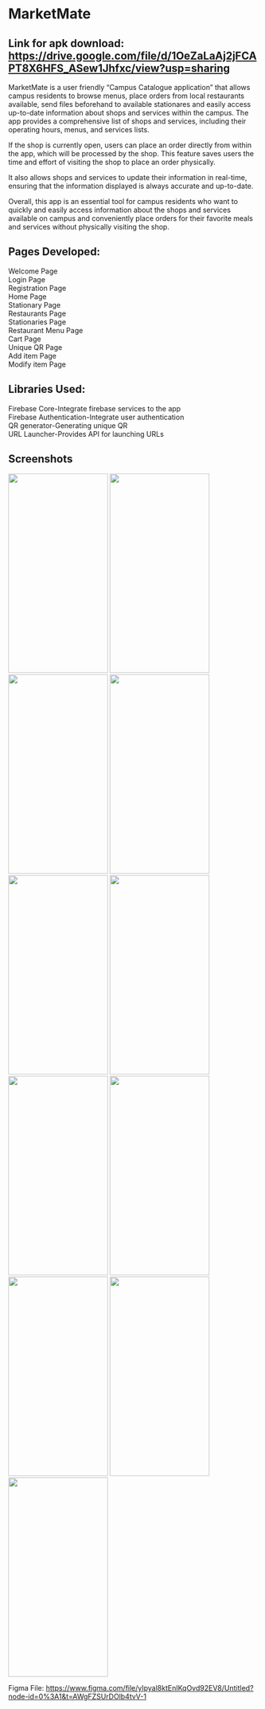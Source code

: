 # MarketMate

## Link for apk download: https://drive.google.com/file/d/1OeZaLaAj2jFCAPT8X6HFS_ASew1Jhfxc/view?usp=sharing 

MarketMate is a user friendly  “Campus Catalogue application” that allows campus residents to browse menus, place orders from local restaurants available, send files beforehand to available stationares and easily access up-to-date information about shops and services within the campus. The app provides a comprehensive list of shops and services, including their operating hours, menus, and services lists.

If the shop is currently open, users can place an order directly from within the app, which will be processed by the shop. This feature saves users the time and effort of visiting the shop to place an order physically.

It also allows shops and services to update their information in real-time, ensuring that the information displayed is always accurate and up-to-date. 

Overall, this app is an essential tool for campus residents who want to quickly and easily access information about the shops and services available on campus and conveniently place orders for their favorite meals and services without physically visiting the shop.


## Pages Developed:

Welcome Page  
Login Page  
Registration Page  
Home Page  
Stationary Page  
Restaurants Page  
Stationaries Page  
Restaurant Menu Page   
Cart Page  
Unique QR Page  
Add item Page  
Modify item Page  
 
## Libraries Used:

Firebase Core-Integrate firebase services to the app  
Firebase Authentication-Integrate user authentication  
QR generator-Generating unique QR  
URL Launcher-Provides API for launching URLs  

## Screenshots


<img src="https://user-images.githubusercontent.com/93422234/219882976-4346187d-9089-46db-a73e-bfa1c81b3c2b.jpg"  width="200" height="400">
<img src="https://user-images.githubusercontent.com/93422234/219883021-c50fc704-6beb-4b53-8ef9-f9c0101adba0.jpg"  width="200" height="400">
<img src="https://user-images.githubusercontent.com/93422234/219883035-9fd599f4-9725-4b29-b97e-48d7f32b2636.jpg"  width="200" height="400">
<img src="https://user-images.githubusercontent.com/93422234/219883038-f62527ea-16d0-466a-a08c-68a5910fd588.jpg" width="200" height="400">
<img src="https://user-images.githubusercontent.com/93422234/219883039-55e5a372-e647-4929-a5c2-3dc2640c32db.jpg" width="200" height="400">
<img src="https://user-images.githubusercontent.com/93422234/219883045-a63f914f-e587-4d04-a678-4d4f8bfe8f70.jpg" width="200" height="400">
<img src="https://user-images.githubusercontent.com/93422234/219883048-853d312f-ff8f-40af-b7cf-16322204e9b8.jpg" width="200" height="400">
<img src="https://user-images.githubusercontent.com/93422234/219883049-11c5b928-367b-479b-aaba-26af08579f0c.jpg" width="200" height="400">
<img src="https://user-images.githubusercontent.com/93422234/219883057-8876f13b-3b6c-4c9a-a6e7-785ca6adbedb.jpg" width="200" height="400">
<img src="https://user-images.githubusercontent.com/93422234/219883060-36a506c1-5645-42e0-81f4-63636efb1c78.jpg" width="200" height="400">
<img src="https://user-images.githubusercontent.com/93422234/219883061-ef94867d-6bde-4369-b913-a59167239def.jpg" width="200" height="400">

Figma File:
https://www.figma.com/file/yIpyal8ktEnIKqOvd92EV8/Untitled?node-id=0%3A1&t=AWgFZSUrDOlb4tvV-1 

